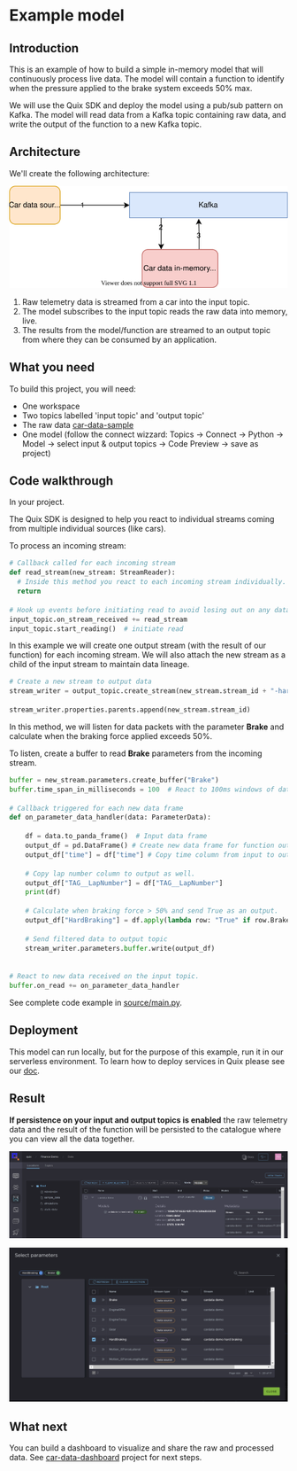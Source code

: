 # Example model

## Introduction
This is an example of how to build a simple in-memory model that will continuously process live data. The model will contain a function to identify when the pressure applied to the brake system exceeds 50% max. 

We will use the Quix SDK and deploy the model using a pub/sub pattern on Kafka. The model will read data from a Kafka topic containing raw data, and write the output of the function to a new Kafka topic.

## Architecture
We'll create the following architecture:
 
[![](doc/car-demo-model.svg)](doc/car-demo-model.svg "Architecture") 

1) Raw telemetry data is streamed from a car into the input topic.
2) The model subscribes to the input topic reads the raw data into memory, live.
3) The results from the model/function are streamed to an output topic from where they can be consumed by an application.

## What you need

To build this project, you will need:
* One workspace
* Two topics labelled 'input topic' and 'output topic'
* The raw data [car-data-sample](https://github.com/quixai/car-data-sample)
* One model (follow the connect wizzard: Topics -> Connect -> Python -> Model -> select input & output topics -> Code Preview -> save as project)

## Code walkthrough 

In your project.

The Quix SDK is designed to help you react to individual streams coming from multiple individual sources (like cars). 

To process an incoming stream:

```python
# Callback called for each incoming stream
def read_stream(new_stream: StreamReader):
  # Inside this method you react to each incoming stream individually.
  return

# Hook up events before initiating read to avoid losing out on any data
input_topic.on_stream_received += read_stream
input_topic.start_reading()  # initiate read
```

In this example we will create one output stream (with the result of our function) for each incoming stream. We will also attach the new stream as a child of the input stream to maintain data lineage. 

```python
# Create a new stream to output data
stream_writer = output_topic.create_stream(new_stream.stream_id + "-hard-braking")
    
stream_writer.properties.parents.append(new_stream.stream_id)
```

In this method, we will listen for data packets with the parameter **Brake** and calculate when the braking force applied exceeds 50%. 

To listen, create a buffer to read **Brake** parameters from the incoming stream. 

```python
buffer = new_stream.parameters.create_buffer("Brake")
buffer.time_span_in_milliseconds = 100  # React to 100ms windows of data.

# Callback triggered for each new data frame
def on_parameter_data_handler(data: ParameterData):

    df = data.to_panda_frame()  # Input data frame
    output_df = pd.DataFrame() # Create new data frame for function outputs. 
    output_df["time"] = df["time"] # Copy time column from input to output frame.
  
    # Copy lap number column to output as well.
    output_df["TAG__LapNumber"] = df["TAG__LapNumber"]
    print(df)

    # Calculate when braking force > 50% and send True as an output.
    output_df["HardBraking"] = df.apply(lambda row: "True" if row.Brake > 0.5 else "False", axis=1)  

    # Send filtered data to output topic
    stream_writer.parameters.buffer.write(output_df)  


# React to new data received on the input topic.
buffer.on_read += on_parameter_data_handler
```
See complete code example in [source/main.py](source/main.py).

## Deployment
This model can run locally, but for the purpose of this example, run it in our serverless environment. To learn how to deploy services in Quix please see our [doc](https://documentation.platform.quix.ai/deploy/).

## Result
**If persistence on your input and output topics is enabled** the raw telemetry data and the result of the function will be persisted to the catalogue where you can view all the data together. 

[![](doc/model-catalogue.png)](doc/model-catalogue.png "Model in data catalogue")


[![](doc/model-parameters.png)](doc/model-parameters.png "Model parameters in parameter browser")


## What next
You can build a dashboard to visualize and share the raw and processed data. See [car-data-dashboard](https://github.com/quixai/car-data-dashboard) project for next steps.
